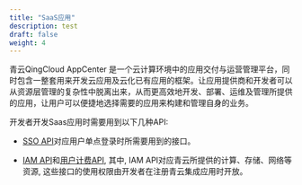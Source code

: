 ```yaml
---
title: "SaaS应用"
description: test
draft: false
weight: 4
---
```


青云QingCloud AppCenter 是一个云计算环境中的应用交付与运营管理平台，同时包含一整套用来开发云应用及云化已有应用的框架。让应用提供商和开发者可以从资源层管理的复杂性中脱离出来，从而更高效地开发、部署、运维及管理所提供的应用，让用户可以便捷地选择需要的应用来构建和管理自身的业务。

开发者开发Saas应用时需要用到以下几种API:

- [SSO API](account_api/)对应用户单点登录时所需要用到的接口。

- [IAM API](../../../../../authorization/iam/faq/supported_services/)和[用户计费API](new_billing_api/), 其中, IAM API对应青云所提供的计算、存储、网络等资源, 这些接口的使用权限由开发者在注册青云集成应用时开放。



